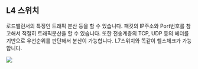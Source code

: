## L4 스위치
로드밸런서의 특징인 트래픽 분산 등을 할 수 있습니다. 패킷의 IP주소와 Port번호를 참고해서 적절히 트래픽분산을 할 수 있습니다. 또한 전송계층의 TCP, UDP 등의 헤더를 기반으로 우선순위를 판단해서 분산이 가능합니다. L7스위치와 똑같이 헬스체크가 가능합니다.

![](https://velog.velcdn.com/images/cjllee/post/c0807870-aa38-4a3a-9e3a-0e77eae961a5/image.png)
